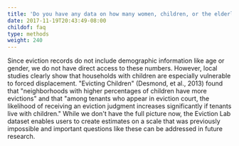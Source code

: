 ```yaml
---
title: 'Do you have any data on how many women, children, or the elderly are affected by eviction?'
date: 2017-11-19T20:43:49-08:00
childof: faq
type: methods
weight: 240
---
```


Since eviction records do not include demographic information like age or gender, we do not have direct access to these numbers. However, local studies clearly show that households with children are especially vulnerable to forced displacement. "Evicting Children" (Desmond, et al., 2013) found that "neighborhoods with higher percentages of children have more evictions" and that "among tenants who appear in eviction court, the likelihood of receiving an eviction judgment increases  significantly if tenants live with children." While we don't have the full picture now, the Eviction Lab dataset enables users to create estimates on a scale that was previously impossible and important questions like these can be addressed in future research. 